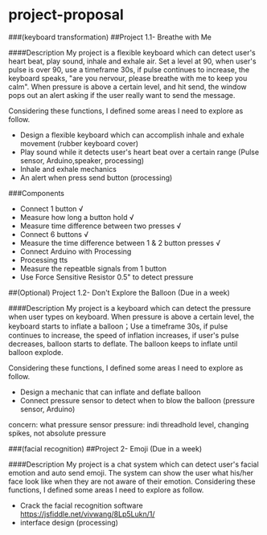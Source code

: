 # project-proposal
###(keyboard transformation)
##Project 1.1- Breathe with Me
 
####Description
My project is a flexible keyboard which can detect user's heart beat, play sound, inhale and exhale air. 
Set a level at 90, when user's pulse is over 90, use a timeframe 30s, if pulse continues to increase, the keyboard speaks, "are you nervour, please breathe with me to keep you calm". When pressure is above a certain level, and hit send, the window pops out an alert asking if the user really want to send the message. 

Considering these functions, I defined some areas I need to explore as follow.
* Design a flexible keyboard which can accomplish inhale and exhale movement
(rubber keyboard cover)
* Play sound while it detects user's heart beat over a certain range
(Pulse sensor, Arduino,speaker, processing)
* Inhale and exhale mechanics
* An alert when press send button 
(processing)

###Components
* Connect 1 button √
* Measure how long a button hold √
* Measure time difference between two presses √
* Connect 6 buttons √
* Measure the time difference between 1 & 2 button presses √
* Connect Arduino with Processing
* Processing tts
* Measure the repeatble signals from 1 button
* Use Force Sensitive Resistor 0.5" to detect pressure


##(Optional) Project 1.2- Don't Explore the Balloon 
(Due in a week)

####Description
My project is a keyboard which can detect the pressure when user types on keyboard. When pressure is above a certain level, the keyboard starts to inflate a balloon；Use a timeframe 30s, if pulse continues to increase, the speed of inflation increases, if user's pulse decreases, balloon starts to deflate. The balloon keeps to inflate until balloon explode. 


Considering these functions, I defined some areas I need to explore as follow.
* Design a mechanic that can inflate and deflate balloon
* Connect pressure sensor to detect when to blow the balloon
(pressure sensor, Arduino)

concern: what pressure sensor
        pressure: indi
        threadhold level, changing spikes, not absolute pressure
 

###(facial recognition)
##Project 2- Emoji
(Due in a week)

####Description
My project is a chat system which can detect user's facial emotion and auto send emoji. The system can show the user what his/her face look like when they are not aware of their emotion. Considering these functions, I defined some areas I need to explore as follow.
* Crack the facial recognition software
https://jsfiddle.net/vivwang/8Lp5Lukn/1/
* interface design
(processing)
 

